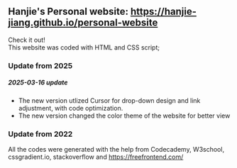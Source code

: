 ## Hanjie's Personal website: https://hanjie-jiang.github.io/personal-website
Check it out! <br>
This website was coded with HTML and CSS script; <br>

### Update from 2025
##### 2025-03-16 update
- The new version utlized Cursor for drop-down design and link adjustment, with code optimization.
- The new version changed the color theme of the website for better view

### Update from 2022
All the codes were generated with the help from Codecademy, W3school, cssgradient.io, stackoverflow and https://freefrontend.com/
